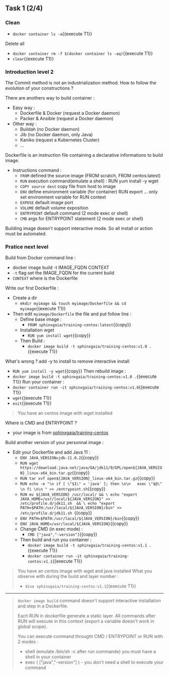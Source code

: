 ## Task 1 (2/4)

### Clean

- `docker container ls -a`{{execute T1}}

Delete all
- `docker container rm -f $(docker container ls -aq)`{{execute T1}}
- `clear`{{execute T1}}

### Introduction level 2

The Commit method is not an industrialization method. How to follow the evolution of your constructions ?

There are anothers way to build container :
- Easy way :
  - Dockerfile & Docker (request a Docker daemon)
  - Packer & Ansible (request a Docker daemon)
- Other way :
  - Buildah (no Docker daemon)
  - Jib (no Docker daemon, only Java)
  - Kaniko (request a Kubernetes Cluster)
  - ...

Dockerfile is an instruction file containing a declarative informations to build image.
- Instructions command :
  - `FROM` defined the source image (FROM scratch, FROM centos:latest)
  - `RUN` execution command(emulate a shell) : RUN yum install -y wget
  - `COPY source dest` copy file from host to image
  - `ENV` define environment variable (for container) RUN export ... only set environment variable for RUN context
  - `EXPOSE` default image port
  - `VOLUME` default volume exposition
  - `ENTRYPOINT` default command (2 mode exec or shell)
  - `CMD` args for ENTRYPOINT statement (2 mode exec or shell)

Building image doesn't support interactive mode. So all install or action must be automated.


### Pratice next level

Build from Docker command line :
- docker image build -t IMAGE_FQDN CONTEXT
- `-t` flag set the IMAGE_FQDN for the current build
- `CONTEXT` where is the Dockerfile

Write our first Dockerfile :
- Create a dir 
  - `mkdir myimage && touch myimage/Dockerfile && cd myimage`{{execute T1}}
- Then edit `myimage/Dockerfile` the file and put follow line :
  - Define base image :
    - `FROM sphinxgaia/training-centos:latest`{{copy}}
  - Installation wget
    - `RUN yum install wget`{{copy}}
  - Then Build :
    - `docker image build -t sphinxgaia/training-centos:v1.0 .`{{execute T1}}


What's wrong ? add -y to install to remove interactive install
- `RUN yum install -y wget`{{copy}}
Then rebuild image :
- `docker image build -t sphinxgaia/training-centos:v1.0 .`{{execute T1}}
Run your container :
- `docker container run -it sphinxgaia/training-centos:v1.0`{{execute T1}}
- `wget`{{execute T1}}
- `exit`{{execute T1}}
> You have an centos image with wget installed

Where is CMD and ENTRYPOINT ?
- your image is from [sphinxgaia/training-centos](https://github.com/Sphinxgaia/training-centos/blob/master/Dockerfile)

Build another version of your personnal image :
- Edit your Dockerfile and add Java 11 :
    - `ENV JAVA_VERSION=jdk-11.0.2`{{copy}}
    - `RUN wget https://download.java.net/java/GA/jdk11/9/GPL/open${JAVA_VERSION}_linux-x64_bin.tar.gz`{{copy}}
    - `RUN tar xvf open${JAVA_VERSION}_linux-x64_bin.tar.gz`{{copy}}
    - `RUN echo -e "\n if [ \"$1\" = 'java' ]; then \n\n   exec \"$@\" \n fi \n\n " >> /entrypoint.sh`{{copy}}
    - `RUN mv ${JAVA_VERSION} /usr/local/ && \
echo "export JAVA_HOME=/usr/local/${JAVA_VERSION}" >> /etc/profile.d/jdk11.sh  && \
echo "export PATH=$PATH:/usr/local/${JAVA_VERSION}/bin" >> /etc/profile.d/jdk11.sh
`{{copy}}
    - `ENV PATH=$PATH:/usr/local/${JAVA_VERSION}/bin`{{copy}}
    - `ENV JAVA_HOME=/usr/local/${JAVA_VERSION}`{{copy}}
    - Change CMD (in exec mode) :
      - `CMD ["java","-version"]`{{copy}}
    - Then build and run you container :
      - `docker image build -t sphinxgaia/training-centos:v1.1 .`{{execute T1}}
      - `docker container run -it sphinxgaia/training-centos:v1.1`{{execute T1}}

> You have an centos image with wget and java installed
> What you observe with during the build and layer number :
>   - `dive sphinxgaia/training-centos:v1.1`{{execute T1}} 


--- 

> `docker image build` command doesn't support interactive installation and step in a Dockerfile.
> 
> Each RUN in dockerfile generate a static layer. All commands after RUN will execute in this context (export a variable doesn't work in global scope).
> 
> You can execute command throught CMD / ENTRYPOINT or RUN with 2 modes :
> - shell (emulate /bin/sh -c after run commande) you must have a shell in your container
> - exec ( ["java","-version"] ) - you don't need a shell to execute your command